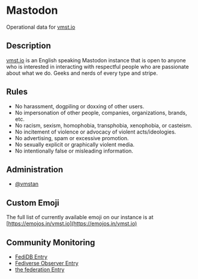 # Mastodon
Operational data for [vmst.io](https://vmst.io)

## Description
[vmst.io](https://vmst.io) is an English speaking Mastodon instance that is open to anyone who is interested in interacting with respectful people who are passionate about what we do. Geeks and nerds of every type and stripe.

## Rules
- No harassment, dogpiling or doxxing of other users.
- No impersonation of other people, companies, organizations, brands, etc.
- No racism, sexism, homophobia, transphobia, xenophobia, or casteism.
- No incitement of violence or advocacy of violent acts/ideologies.
- No advertising, spam or excessive promotion.
- No sexually explicit or graphically violent media.
- No intentionally false or misleading information.

## Administration

- <a rel="me" href="https://vmst.io/@vmstan">@vmstan</a>

## Custom Emoji
The full list of currently available emoji on our instance is at [https://emojos.in/vmst.io](https://emojos.in/vmst.io)

## Community Monitoring
- [FediDB Entry](https://fedidb.org/network/instance?domain=vmst.io)
- [Fediverse Observer Entry](https://fediverse.observer/vmst.io)
- [the federation Entry](https://the-federation.info/node/vmst.io)
